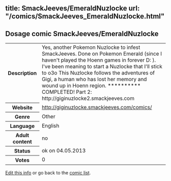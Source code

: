 title: SmackJeeves/EmeraldNuzlocke
url: "/comics/SmackJeeves_EmeraldNuzlocke.html"
---
Dosage comic SmackJeeves/EmeraldNuzlocke
-----------------------------------------

<p id="msg"></p>
<script type="text/javascript">
if (window.location.search === '?edit_info_mail=sent_ok') {
  var elem = document.getElementById("msg");
  elem.innerHTML = 'Edited information sucessfully sent for review, which is usually done daily. Thanks!';
  elem.className = 'ok';
}
</script>
<table class="comicinfo">
<tr>
<th>Description</th><td>Yes, another Pokemon Nuzlocke to infest SmackJeeves. Done on Pokemon Emerald (since I haven't played the Hoenn games in forever D: ). I've been meaning to start a Nuzlocke that I'll stick to o3o This Nuzlocke follows the adventures of Gigi, a human who has lost her memory and wound up in Hoenn region. ********** COMPLETED! Part 2: http://giginuzlocke2.smackjeeves.com</td>
</tr>
<tr>
<th>Website</th><td><a href="http://giginuzlocke.smackjeeves.com/comics/">http://giginuzlocke.smackjeeves.com/comics/</a></td>
</tr>
<tr>
<th>Genre</th><td>Other</td>
</tr>
<tr>
<th>Language</th><td>English</td>
</tr>
<tr>
<th>Adult content</th><td>no</td>
</tr>
<tr>
<th>Status</th><td>ok on 04.05.2013</td>
</tr>
<tr>
<th>Votes</th><td>0</td>
</tr>
</table>

[Edit this info](SmackJeeves_EmeraldNuzlocke_edit.html) or go back to the [comic list](../comic-index.html).
